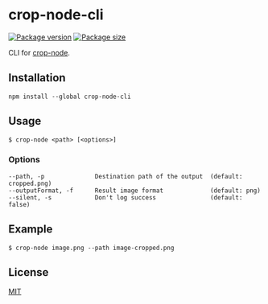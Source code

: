 # crop-node-cli

[![Package version](https://flat.badgen.net/npm/v/crop-node-cli)](https://www.npmjs.com/package/crop-node-cli)
[![Package size](https://badgen.net/bundlephobia/minzip/crop-node-cli)](https://bundlephobia.com/result?p=crop-node-cli)

CLI for [crop-node](https://github.com/gmartigny/crop-node).


## Installation

    npm install --global crop-node-cli


## Usage

    $ crop-node <path> [<options>]


### Options

    --path, -p              Destination path of the output  (default: cropped.png)
    --outputFormat, -f      Result image format             (default: png)
    --silent, -s            Don't log success               (default: false)


## Example

    $ crop-node image.png --path image-cropped.png


## License

[MIT](license)
